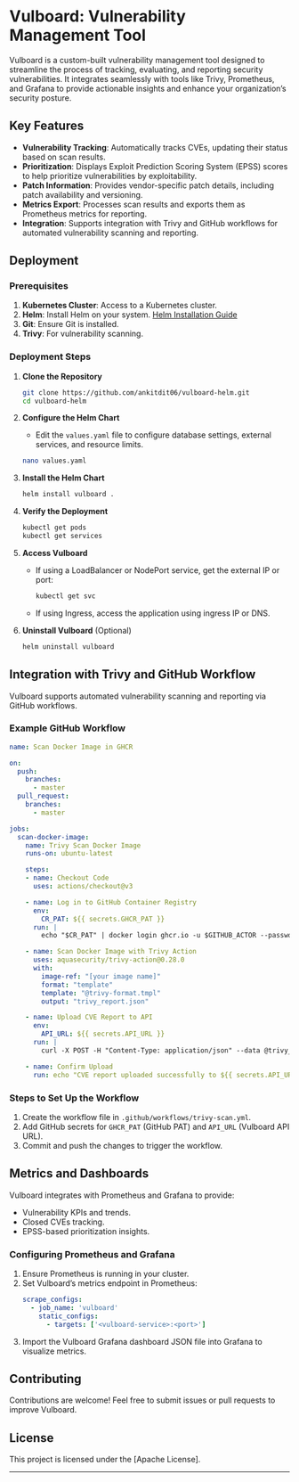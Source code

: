 # Vulboard: Vulnerability Management Tool

Vulboard is a custom-built vulnerability management tool designed to streamline the process of tracking, evaluating, and reporting security vulnerabilities. It integrates seamlessly with tools like Trivy, Prometheus, and Grafana to provide actionable insights and enhance your organization’s security posture.

## Key Features

- **Vulnerability Tracking**: Automatically tracks CVEs, updating their status based on scan results.
- **Prioritization**: Displays Exploit Prediction Scoring System (EPSS) scores to help prioritize vulnerabilities by exploitability.
- **Patch Information**: Provides vendor-specific patch details, including patch availability and versioning.
- **Metrics Export**: Processes scan results and exports them as Prometheus metrics for reporting.
- **Integration**: Supports integration with Trivy and GitHub workflows for automated vulnerability scanning and reporting.

## Deployment

### Prerequisites

1. **Kubernetes Cluster**: Access to a Kubernetes cluster.
2. **Helm**: Install Helm on your system. [Helm Installation Guide](https://helm.sh/docs/intro/install/)
3. **Git**: Ensure Git is installed.
4. **Trivy**: For vulnerability scanning.

### Deployment Steps

1. **Clone the Repository**

   ```bash
   git clone https://github.com/ankitdit06/vulboard-helm.git
   cd vulboard-helm
   ```

2. **Configure the Helm Chart**
   - Edit the `values.yaml` file to configure database settings, external services, and resource limits.

   ```bash
   nano values.yaml
   ```

3. **Install the Helm Chart**

   ```bash
   helm install vulboard .
   ```

4. **Verify the Deployment**
   ```bash
   kubectl get pods
   kubectl get services
   ```

5. **Access Vulboard**
   - If using a LoadBalancer or NodePort service, get the external IP or port:
     ```bash
     kubectl get svc
     ```
   - If using Ingress, access the application using ingress IP or DNS.

6. **Uninstall Vulboard** (Optional)
   ```bash
   helm uninstall vulboard
   ```

## Integration with Trivy and GitHub Workflow

Vulboard supports automated vulnerability scanning and reporting via GitHub workflows.

### Example GitHub Workflow

```yaml
name: Scan Docker Image in GHCR

on:
  push:
    branches:
      - master
  pull_request:
    branches:
      - master

jobs:
  scan-docker-image:
    name: Trivy Scan Docker Image
    runs-on: ubuntu-latest

    steps:
    - name: Checkout Code
      uses: actions/checkout@v3

    - name: Log in to GitHub Container Registry
      env:
        CR_PAT: ${{ secrets.GHCR_PAT }}
      run: |
        echo "$CR_PAT" | docker login ghcr.io -u $GITHUB_ACTOR --password-stdin

    - name: Scan Docker Image with Trivy Action
      uses: aquasecurity/trivy-action@0.28.0
      with:
        image-ref: "[your image name]"
        format: "template"
        template: "@trivy-format.tmpl"
        output: "trivy_report.json"

    - name: Upload CVE Report to API
      env:
        API_URL: ${{ secrets.API_URL }}
      run: |
        curl -X POST -H "Content-Type: application/json" --data @trivy_report.json $API_URL

    - name: Confirm Upload
      run: echo "CVE report uploaded successfully to ${{ secrets.API_URL }}"
```

### Steps to Set Up the Workflow

1. Create the workflow file in `.github/workflows/trivy-scan.yml`.
2. Add GitHub secrets for `GHCR_PAT` (GitHub PAT) and `API_URL` (Vulboard API URL).
3. Commit and push the changes to trigger the workflow.

## Metrics and Dashboards

Vulboard integrates with Prometheus and Grafana to provide:

- Vulnerability KPIs and trends.
- Closed CVEs tracking.
- EPSS-based prioritization insights.

### Configuring Prometheus and Grafana

1. Ensure Prometheus is running in your cluster.
2. Set Vulboard’s metrics endpoint in Prometheus:
   ```yaml
   scrape_configs:
     - job_name: 'vulboard'
       static_configs:
         - targets: ['<vulboard-service>:<port>']
   ```
3. Import the Vulboard Grafana dashboard JSON file into Grafana to visualize metrics.

## Contributing

Contributions are welcome! Feel free to submit issues or pull requests to improve Vulboard.

## License

This project is licensed under the [Apache License].

---
